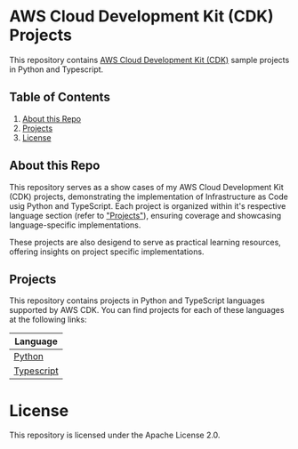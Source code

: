 # AWS Cloud Development Kit (CDK) Projects 

This repository contains [AWS Cloud Development Kit (CDK)](https://github.com/sirbmatthews/aws-cdk) sample projects in Python and Typescript.

## Table of Contents
1. [About this Repo](#About)
2. [Projects](#Projects)
3. [License](#License)

## About this Repo <a name="About"></a>
This repository serves as a show cases of my AWS Cloud Development Kit (CDK) projects, demonstrating the implementation of Infrastructure as Code usig Python and TypeScript. Each project is organized within it's respective language section (refer to ["Projects"](#Projects)), ensuring coverage and showcasing language-specific implementations. 

These projects are also desigend to serve as practical learning resources, offering insights on project specific implementations.  

## Projects <a name="Projects"></a>
This repository contains projects in Python and TypeScript languages supported by AWS CDK. You can find projects for each of these languages at the following links:

| Language |
|----------|
| [Python](https://github.com/sirbmatthews/aws-cdk/tree/main/python) |
| [Typescript](https://github.com/sirbmatthews/aws-cdk/tree/main/typescript) |


# License <a name="License"></a>

This repository is licensed under the Apache License 2.0.
